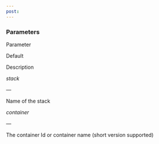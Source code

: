 ```yaml
---
post: 
---
```


### Parameters



    

    

        
Parameter

        
Default

        
Description

    

    

    

    

        
_stack_

        
&mdash;

        
Name of the stack

    

    

        
_container_

        
&mdash;

        
The container Id or container name (short version supported)

    

    





